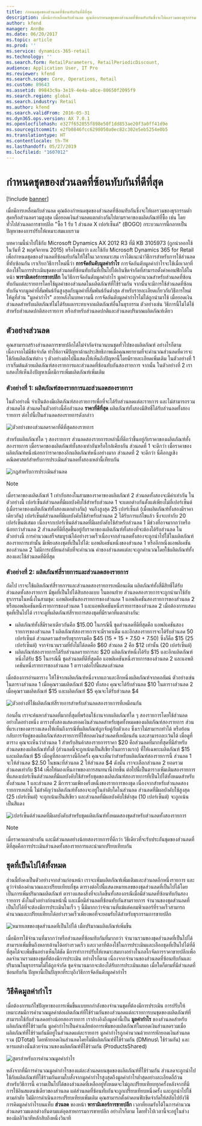 ```yaml
---
title: กำหนดชุดของส่วนลดที่ซ้อนทับกันที่ดีที่สุด
description: เมื่อมีการเหลื่อมกับส่วนลด คุณต้องกำหนดชุดของส่วนลดที่ซ้อนทับกันซึ่งจะให้ผลรวมของธุรกรรมต่ำสุดหรือส่วนลดรวมสูงสุด เมื่อยอดเงินส่วนลดแตกต่างกันไปตามราคาของผลิตภัณฑ์ที่ซื้อ เช่น โดยทั่วไปส่วนลดการขายปลีก 'ซื้อ 1 แถม 1 X เปอร์เซ็นต์ส่วนลด' (BOGO) กระบวนการนี้กลายเป็นปัญหาของการปรับให้เหมาะสมแบบรวม
author: kfend
manager: AnnBe
ms.date: 06/20/2017
ms.topic: article
ms.prod: ''
ms.service: dynamics-365-retail
ms.technology: ''
ms.search.form: RetailParameters, RetailPeriodicDiscount,
audience: Application User, IT Pro
ms.reviewer: kfend
ms.search.scope: Core, Operations, Retail
ms.custom: 89643
ms.assetid: 09843c9a-3e19-4e4a-a8ce-80650f2095f9
ms.search.region: global
ms.search.industry: Retail
ms.author: kfend
ms.search.validFrom: 2016-05-31
ms.dyn365.ops.version: AX 7.0.1
ms.openlocfilehash: e327f652855f898e50f1dd853ae20f3a0ff41d9e
ms.sourcegitcommit: e2fb0846fcc6298050a0ec82c302e5eb5254e0b5
ms.translationtype: HT
ms.contentlocale: th-TH
ms.lasthandoff: 05/27/2019
ms.locfileid: "1607012"
---
```

# <a name="determine-the-optimal-combination-of-overlapping-discounts"></a>กำหนดชุดของส่วนลดที่ซ้อนทับกันที่ดีที่สุด

[!include [banner](includes/banner.md)]

เมื่อมีการเหลื่อมกับส่วนลด คุณต้องกำหนดชุดของส่วนลดที่ซ้อนทับกันซึ่งจะให้ผลรวมของธุรกรรมต่ำสุดหรือส่วนลดรวมสูงสุด เมื่อยอดเงินส่วนลดแตกต่างกันไปตามราคาของผลิตภัณฑ์ที่ซื้อ เช่น โดยทั่วไปส่วนลดการขายปลีก "ซื้อ 1 รับ 1 ส่วนลด X เปอร์เซ็นต์" (BOGO) กระบวนการนี้กลายเป็นปัญหาของการปรับให้เหมาะสมแบบรวม

บทความนี้นำไปใช้กับ Microsoft Dynamics AX 2012 R3 ที่มี KB 3105973 (ถูกนำออกใช้ในวันที่ 2 พฤศจิกายน 2015) หรือใหม่กว่า และใช้กับ Microsoft Dynamics 365 for Retail เพื่อกำหนดชุดของส่วนลดที่ซ้อนทับกันให้ใช้ในเวลาเหมาะสม เราได้แนะนำวิธีการสำหรับการใช้ส่วนลดที่ทับซ้อนกัน เราเรียกวิธีการใหม่นี้ว่า **การจัดอันดับมูลค่ากำไร** การจัดอันดับมูลค่ากำไรจะใช้เมื่อเวลาที่ต้องใช้ในการประเมินชุดของส่วนลดที่ซ้อนทับกันที่เป็นไปได้เกินขีดจำกัดที่สามารถตั้งค่าคอนฟิกได้ในหน้า **พารามิเตอร์การขายปลีก** ในวิธีการจัดอันดับมูลค่ากำไร มูลค่าจะถูกคำนวณสำหรับส่วนลดที่ซ้อนทับกันแต่ละรายการโดยใช้มูลค่าของส่วนลดในผลิตภัณฑ์ที่ใช้ร่วมกัน จากนั้นจะมีการใช้ส่วนลดที่ซ้อนทับกันจากมูลค่าที่สัมพันธ์กันสูงสุดกับมูลค่าที่สัมพันธ์กันต่ำสุด สำหรับรายละเอียดเกี่ยวกับวิธีการใหม่ ให้ดูที่ส่วน "มูลค่ากำไร" ภายหลังในบทความนี้ การจัดอันดับมูลค่ากำไรไม่ได้ถูกนำมาใช้ เมื่อยอดเงินส่วนลดสำหรับผลิตภัณฑ์ไม่ได้รับผลกระทบจากผลิตภัณฑ์อื่นในธุรกรรม ตัวอย่างเช่น วิธีการนี้ไม่ได้ใช้สำหรับส่วนลดปกติสองรายการ หรือสำหรับส่วนลดปกติและส่วนลดปริมาณผลิตภัณฑ์เดียว

## <a name="discount-examples"></a>ตัวอย่างส่วนลด

คุณสามารถสร้างส่วนลดการขายปลีกได้ไม่จำกัดจำนวนบนชุดทั่วไปของผลิตภัณฑ์ อย่างไรก็ตาม เนื่องจากไม่มีข้อจำกัด ทำให้อาจมีปัญหาด้านประสิทธิภาพเมื่อคุณพยายามที่จะคำนวณส่วนลดที่ควรจะใช้กับผลิตภัณฑ์ต่าง ๆ ตัวอย่างต่อไปนี้แสดงให้เห็นถึงปัญหานี้โดยมีรายละเอียดเพิ่มเติม ในตัวอย่างที่ 1 เราเริ่มต้นด้วยผลิตภัณฑ์สองรายการและส่วนลดที่ซ้อนทับกันสองรายการ จากนั้น ในตัวอย่างที่ 2 เราแสดงให้เห็นถึงปัญหาเมื่อมีการเพิ่มผลิตภัณฑ์เพิ่มเติม

### <a name="example-1-two-products-and-two-discounts"></a>ตัวอย่างที่ 1: ผลิตภัณฑ์สองรายการและส่วนลดสองรายการ

ในตัวอย่างนี้ จำเป็นต้องมีผลิตภัณฑ์สองรายการเพื่อที่จะได้รับส่วนลดแต่ละรายการ และไม่สามารถรวมส่วนลดได้ ส่วนลดในตัวอย่างนี้คือส่วนลด **ราคาที่ดีที่สุด** ผลิตภัณฑ์ทั้งสองมีสิทธิ์ได้รับส่วนลดทั้งสองรายการ ต่อไปนี้เป็นส่วนลดสองรายการดังกล่าว

![ตัวอย่างของส่วนลดราคาที่ดีที่สุดสองรายการ](./media/overlapping-discount-combo-01.jpg)

สำหรับผลิตภัณฑ์ใด ๆ สองรายการ ส่วนลดสองรายการเหล่านี้ที่ดีกว่าขึ้นอยู่กับราคาของผลิตภัณฑ์ทั้งสองรายการ เมื่อราคาของผลิตภัณฑ์ทั้งสองเท่ากันหรือใกล้เคียงกัน ส่วนลดที่ 1 จะดีกว่า เมื่อราคาของผลิตภัณฑ์หนึ่งน้อยกว่าราคาของอีกผลิตภัณฑ์หนึ่งอย่างมาก ส่วนลดที่ 2 จะดีกว่า นี่คือกฎเชิงคณิตศาสตร์สำหรับการประเมินส่วนลดทั้งสองเหล่านี้เทียบกัน

![กฎสำหรับการประเมินส่วนลด](./media/overlapping-discount-combo-02.jpg)

> [!NOTE]
> เมื่อราคาของผลิตภัณฑ์ 1 เท่ากับสองในสามของราคาของผลิตภัณฑ์ 2 ส่วนลดทั้งสองจะมีค่าเท่ากัน ในตัวอย่างนี้ เปอร์เซ็นต์ส่วนลดที่มีผลบังคับใช้สำหรับส่วนลด 1 จะแตกต่างกันตั้งแต่เพียงไม่กี่เปอร์เซ็นต์ (เมื่อราคาของผลิตภัณฑ์ทั้งสองแตกต่างกัน) จนถึงสูงสุด 25 เปอร์เซ็นต์ (เมื่อผลิตภัณฑ์ทั้งสองมีราคาเดียวกัน) เปอร์เซ็นต์ส่วนลดที่มีผลบังคับใช้สำหรับส่วนลด 2 ได้รับการแก้ไขแล้ว ซึ่งจะเท่ากับ 20 เปอร์เซ็นต์เสมอ เนื่องจากเปอร์เซ็นต์ส่วนลดที่มีผลบังคับใช้สำหรับส่วนลด 1 มีช่วงที่อาจมากกว่าหรือน้อยกว่าส่วนลด 2 ส่วนลดที่ดีที่สุดขึ้นอยู่กับราคาของผลิตภัณฑ์ทั้งสองที่จะต้องได้รับส่วนลด ในตัวอย่างนี้ การคำนวณเสร็จสมบูรณ์ได้อย่างรวดเร็วเนื่องจากส่วนลดทั้งสองจะถูกนำไปใช้ในผลิตภัณฑ์สองรายการเท่านั้น มีเพียงสองชุดที่เป็นไปได้: แอพลิเคชันหนึ่งของส่วนลด 1 หรืออีกหนึ่งแอพลิเคชันของส่วนลด 2 ไม่มีการเปลี่ยนลำดับที่จะคำนวณ ค่าของส่วนลดแต่ละจะถูกคำนวณโดยใช้ผลิตภัณฑ์ทั้งสองและใช้ส่วนลดที่ดีที่สุด

### <a name="example-2-four-products-and-two-discounts"></a>ตัวอย่างที่ 2: ผลิตภัณฑ์สี่รายการและส่วนลดสองรายการ

ถัดไป เราจะใช้ผลิตภัณฑ์สี่รายการและส่วนลดสองรายการเหมือนเดิม ผลิตภัณฑ์ทั้งสี่มีสิทธิ์ได้รับส่วนลดทั้งสองรายการ มีชุดที่เป็นไปได้สิบสองแบบ ในตอนท้าย ส่วนลดสองรายการจะถูกนำมาใช้กับธุรกรรมในหนึ่งในสามชุด: แอพลิเคชันสองรายการของส่วนลด 1 แอพลิเคชันสองรายการของส่วนลด 2 หรือแอพลิเคชันหนึ่งรายการของส่วนลด 1 และแอพลิเคชันหนึ่งรายการของส่วนลด 2 เมื่อต้องการแสดงชุดที่เป็นไปได้ เราจะดูที่ผลิตภัณฑ์สี่รายการสองชุดที่มีราคาที่แตกต่างกัน:

- ผลิตภัณฑ์ทั้งสี่มีราคาเดียวกันคือ $15.00 ในกรณีนี้ ชุดส่วนลดที่ดีที่สุดคือ แอพลิเคชันสองรายการของส่วนลด 1 ผลิตภัณฑ์สองรายการจะมีราคาเต็ม และอีกสองรายการจะได้รับส่วนลด 50 เปอร์เซ็นต์ ส่วนลดรวมสำหรับธุรกรรมคือ $45 (15 + 15 + 7.50 + 7.50) ซึ่งก็คือ $15 (25 เปอร์เซ็นต์) จากจำนวนรวมที่ยังไม่ได้ลดคือ $60 ส่วนลด 2 คือ $12 เท่านั้น (20 เปอร์เซ็นต์)
- ผลิตภัณฑ์สองรายการได้รับส่วนลดรายการละ $20 ผลิตภัณฑ์หนึ่งได้รับ $15 และอีกผลิตภัณฑ์หนึ่งได้รับ $5 ในกรณีนี้ ชุดส่วนลดที่ดีที่สุดคือ แอพลิเคชันหนึ่งรายการของส่วนลด 2 และแอพลิเคชันหนึ่งรายการของส่วนลด 1 ตารางต่อไปนี้แสดงส่วนลด

เมื่อต้องการอ่านตาราง ให้ใช้จากผลิตภัณฑ์หนึ่งจากแถวและอีกหนึ่งผลิตภัณฑ์จากคอลัมน์ ตัวอย่างเช่น ในตารางส่วนลด 1 เมื่อคุณรวมผลิตภัณฑ์ $20 ทั้งสอง คุณจะได้รับส่วนลด $10 ในตารางส่วนลด 2 เมื่อคุณรวมผลิตภัณฑ์ $15 และผลิตภัณฑ์ $5 คุณจะได้รับส่วนลด $4

![ตัวอย่างที่ใช้ผลิตภัณฑ์สี่รายการสำหรับส่วนลดสองรายการที่เหมือนกัน](./media/overlapping-discount-combo-03.jpg)

ก่อนอื่น เราจะค้นหาส่วนลดที่มากที่สุดที่พร้อมใช้งานจากผลิตภัณฑ์ใด ๆ สองรายการโดยใช้ส่วนลดอย่างใดอย่างหนึ่ง ตารางทั้งสองแสดงยอดเงินส่วนลดสำหรับชุดทั้งหมดของผลิตภัณฑ์สองรายการ ส่วนที่แรเงาของตารางแสดงให้เห็นถึงกรณีที่ผลิตภัณฑ์ถูกจับคู่กับตัวเอง ซึ่งเราไม่สามารถทำได้ หรือย้อนกลับการจับคู่ของผลิตภัณฑ์สองรายการที่ให้ยอดเงินส่วนลดที่เหมือนกัน และสามารถละเว้นได้ เมื่อดูที่ตาราง คุณจะเห็นว่าส่วนลด 1 สำหรับสินค้าสองรายการราคา $20 คือส่วนลดที่มากที่สุดที่มีสำหรับส่วนลดของผลิตภัณฑ์ทั้งสี่ (ส่วนลดนี้จะถูกเน้นเป็นสีเขียวในตารางแรก) ที่ให้เฉพาะผลิตภัณฑ์ $15 และผลิตภัณฑ์ $5 เมื่อดูที่สองตารางนี้อีกครั้ง คุณจะเห็นว่าสำหรับผลิตภัณฑ์สองรายการนี้ ส่วนลด 1 จะให้ส่วนลด $2.50 ในขณะที่ส่วนลด 2 ให้ส่วนลด $4 ดังนั้น เราจะเลือกส่วนลด 2 ยอดรวมส่วนลดเท่ากับ $14 เพื่อให้มองเห็นภาพของการสนทนานี้ง่ายขึ้น ต่อไปนี้เป็นตารางเพิ่มเติมสองรายการที่แสดงเปอร์เซ็นต์ส่วนลดที่มีผลบังคับใช้สำหรับชุดของผลิตภัณฑ์สองรายการที่เป็นไปได้ทั้งหมดสำหรับทั้งส่วนลด 1 และส่วนลด 2 มีการรวมเพียงครึ่งหนึ่งของรายการของชุด เนื่องจากสำหรับส่วนลดสองรายการเหล่านี้ ไม่สำคัญว่าผลิตภัณฑ์ทั้งสองจะอยู่ในลำดับใดในส่วนลด ส่วนลดที่มีผลบังคับใช้สูงสุด (25 เปอร์เซ็นต์) จะถูกเน้นเป็นสีเขียว และส่วนลดที่มีผลบังคับใช้ต่ำสุด (10 เปอร์เซ็นต์) จะถูกเน้นเป็นสีแดง

![เปอร์เซ็นต์ส่วนลดที่มีผลบังคับสำหรับชุดผลิตภัณฑ์ทั้งหมดสองชุดสำหรับส่วนลดทั้งสองรายการ](./media/overlapping-discount-combo-04.jpg)

> [!NOTE]
> เมื่อราคาแตกต่างกัน และมีส่วนลดอย่างน้อยสองรายการที่ดีกว่า วิธีเดียวที่จะรับประกันชุดของส่วนลดที่ดีที่สุดคือการประเมินส่วนลดทั้งสองรายการและนำมาเปรียบเทียบกัน

## <a name="total-possible-combinations"></a>ชุดที่เป็นไปได้ทั้งหมด

ส่วนนี้ยังคงเป็นตัวอย่างจากส่วนก่อนหน้า เราจะเพิ่มผลิตภัณฑ์เพิ่มเติมและส่วนลดอีกหนึ่งรายการ และดูว่าจำต้องคำนวณและเปรียบเทียบกี่ชุด ตารางต่อไปนี้แสดงหมายเลขของชุดส่วนลดที่เป็นไปได้โดยเป็นการเพิ่มปริมาณผลิตภัณฑ์ ตารางแสดงสิ่งที่จะเกิดขึ้นทั้งสองกรณีเมื่อมีส่วนลดที่ซ้อนทับกันสองรายการ ดังในตัวอย่างก่อนหน้านี้ และเมื่อมีส่วนลดที่ซ้อนทับกันสามรายการ จำนวนของชุดส่วนลดที่เป็นไปได้ที่จะต้องมีการประเมินในเร็ว ๆ นี้มีมากกว่าจำนวนที่แม้แต่คอมพิวเตอร์ที่รวดเร็วสามารถคำนวณและเปรียบเทียบได้อย่างรวดเร็วเพียงพอที่จะยอมรับได้สำหรับธุรกรรมการขายปลีก

![หมายเลขของชุดส่วนลดที่เป็นไปได้ เมื่อปริมาณผลิตภัณฑ์เพิ่มขึ้น](./media/overlapping-discount-combo-05.jpg)

เมื่อมีการใช้จำนวนที่มากกว่าหรือส่วนลดที่ซ้อนทับกันที่มากกว่า จำนวนรวมของชุดส่วนลดที่เป็นไปได้สามารถเพิ่มขึ้นถึงหลายล้านได้อย่างรวดเร็ว และเวลาที่ต้องใช้ในการประเมินและเลือกชุดที่เป็นไปได้ที่ดีที่สุดได้จะเพิ่มขึ้นอย่างเห็นได้ชัด มีการทำการปรับให้เหมาะสมบางอย่างในกลไกจัดการราคาขายปลีกเพื่อลดจำนวนรวมของชุดที่ต้องมีการประเมิน อย่างไรก็ตาม เนื่องจากจำนวนของส่วนลดที่ซ้อนทับกันและปริมาณในธุรกรรมไม่ได้ถูกจำกัด ชุดจำนวนมากจะต้องได้รับการประเมินเสมอ เมื่อใดก็ตามที่มีส่วนลดที่ซ้อนทับกัน ปัญหานี้เป็นปัญหาที่ระบุถึงวิธีการจัดอันดับมูลค่ากำไร

## <a name="marginal-value-method"></a>วิธีคิดมูลค่ากำไร

เมื่อต้องการแก้ไขปัญหาของการเพิ่มขึ้นแบบยกกำลังของจำนวนชุดที่ต้องมีการประเมิน การปรับให้เหมาะสมมีการคำนวณมูลค่าต่อผลิตภัณฑ์ที่ใช้ร่วมกันของส่วนลดแต่ละรายการบนชุดของผลิตภัณฑ์ที่สามารถใช้กับส่วนลดอย่างน้อยสองรายการ เราอ้างอิงถึงมูลค่านี้เป็น **มูลค่ากำไร** ของส่วนลดสำหรับผลิตภัณฑ์ที่ใช้ร่วมกัน มูลค่ากำไรเป็นค่าเฉลี่ยต่อการเพิ่มของผลิตภัณฑ์ในยอดเงินส่วนลดรวมเมื่อผลิตภัณฑ์ที่ใช้ร่วมกันมีอยู่ในส่วนลดแต่ละรายการ มูลค่ากำไรถูกคำนวณด้วยการหักยอดเงินส่วนลดรวม (DTotal) โดยหักยอดเงินส่วนลดโดยไม่มีผลิตภัณฑ์ที่ใช้ร่วมกัน (DMinus\\ ใช้ร่วมกัน) และหารผลต่างนั้นด้วยจำนวนของผลิตภัณฑ์ที่ใช้ร่วมกัน (ProductsShared)

![สูตรสำหรับการคำนวณมูลค่ากำไร](./media/overlapping-discount-combo-06.jpg)

หลังจากที่มีการคำนวณมูลค่ากำไรของแต่ละส่วนลดบนชุดของผลิตภัณฑ์ที่ใช้ร่วมกัน ส่วนลดจะถูกนำไปใช้กับผลิตภัณฑ์ที่ใช้ร่วมกันตามใบสั่งจากมูลค่ากำไรสูงสุดถึงมูลค่ากำไรต่ำสุดอย่างละเอียดถี่ถ้วน สำหรับวิธีการนี้ ความเป็นไปได้ของส่วนลดที่เหลืออยู่ทั้งหมดจะไม่ถูกเปรียบเทียบทุกครั้งหลังจากที่มีการใช้อินสแตนซ์เดียวของส่วนลด แต่ส่วนลดที่ซ้อนทับกันจะถูกเปรียบเทียบหนึ่งครั้ง และถูกนำไปใช้ตามลำดับ ไม่มีการดำเนินการเปรียบเทียบเพิ่มเติม คุณสามารถตั้งค่าคอนฟิกขีดจำกัดให้สลับไปยังวิธีการคิดมูลค่ากำไรบนแท็บ **ส่วนลด** ของหน้า **พารามิเตอร์การขายปลีก** เวลาที่ยอมรับได้ในการคำนวณส่วนลดรวมแตกต่างกันตามแต่อุตสาหกรรมการขายปลีก อย่างไรก็ตาม โดยทั่วไปเวลานี้จะอยู่ในช่วงของมิลลิวินาทีหลักสิบถึงหนึ่งวินาที
